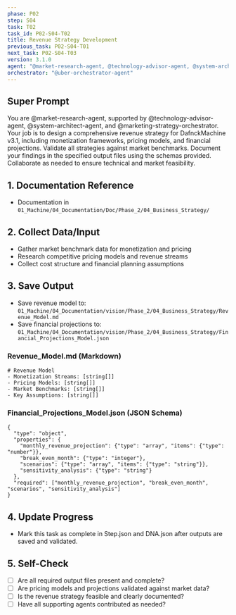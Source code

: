 ```yaml
---
phase: P02
step: S04
task: T02
task_id: P02-S04-T02
title: Revenue Strategy Development
previous_task: P02-S04-T01
next_task: P02-S04-T03
version: 3.1.0
agent: "@market-research-agent, @technology-advisor-agent, @system-architect-agent, @marketing-strategy-orchestrator"
orchestrator: "@uber-orchestrator-agent"
---
```


## Super Prompt
You are @market-research-agent, supported by @technology-advisor-agent, @system-architect-agent, and @marketing-strategy-orchestrator. Your job is to design a comprehensive revenue strategy for DafnckMachine v3.1, including monetization frameworks, pricing models, and financial projections. Validate all strategies against market benchmarks. Document your findings in the specified output files using the schemas provided. Collaborate as needed to ensure technical and market feasibility.

## 1. Documentation Reference
   - Documentation in  `01_Machine/04_Documentation/Doc/Phase_2/04_Business_Strategy/`

## 2. Collect Data/Input
- Gather market benchmark data for monetization and pricing
- Research competitive pricing models and revenue streams
- Collect cost structure and financial planning assumptions

## 3. Save Output
- Save revenue model to: `01_Machine/04_Documentation/vision/Phase_2/04_Business_Strategy/Revenue_Model.md`
- Save financial projections to: `01_Machine/04_Documentation/vision/Phase_2/04_Business_Strategy/Financial_Projections_Model.json`

### Revenue_Model.md (Markdown)
```
# Revenue Model
- Monetization Streams: [string[]]
- Pricing Models: [string[]]
- Market Benchmarks: [string[]]
- Key Assumptions: [string[]]
```

### Financial_Projections_Model.json (JSON Schema)
```
{
  "type": "object",
  "properties": {
    "monthly_revenue_projection": {"type": "array", "items": {"type": "number"}},
    "break_even_month": {"type": "integer"},
    "scenarios": {"type": "array", "items": {"type": "string"}},
    "sensitivity_analysis": {"type": "string"}
  },
  "required": ["monthly_revenue_projection", "break_even_month", "scenarios", "sensitivity_analysis"]
}
```

## 4. Update Progress
- Mark this task as complete in Step.json and DNA.json after outputs are saved and validated.

## 5. Self-Check
- [ ] Are all required output files present and complete?
- [ ] Are pricing models and projections validated against market data?
- [ ] Is the revenue strategy feasible and clearly documented?
- [ ] Have all supporting agents contributed as needed? 